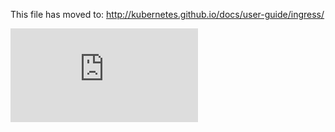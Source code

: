 <!-- BEGIN MUNGE: UNVERSIONED_WARNING -->


<!-- END MUNGE: UNVERSIONED_WARNING -->

This file has moved to: http://kubernetes.github.io/docs/user-guide/ingress/




<!-- BEGIN MUNGE: IS_VERSIONED -->
<!-- TAG IS_VERSIONED -->
<!-- END MUNGE: IS_VERSIONED -->


<!-- BEGIN MUNGE: GENERATED_ANALYTICS -->
[![Analytics](https://kubernetes-site.appspot.com/UA-36037335-10/GitHub/docs/user-guide/ingress.md?pixel)]()
<!-- END MUNGE: GENERATED_ANALYTICS -->
